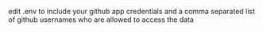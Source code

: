 edit .env to include your github app credentials and 
a comma separated list of github usernames who are allowed to access the data


